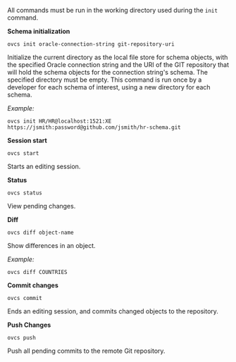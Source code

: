All commands must be run in the working directory used during the `init` command.


__Schema initialization__

`ovcs init oracle-connection-string git-repository-uri`
	
Initialize the current directory as the local file store for schema objects, with the specified Oracle connection string and the URI of the GIT repository that will hold the schema objects for the connection string's schema. The specified directory must be empty. This command is run once by a developer for each schema of interest, using a new directory for each schema.

_Example:_

`ovcs init HR/HR@localhost:1521:XE https://jsmith:password@github.com/jsmith/hr-schema.git`
    
__Session start__

`ovcs start`

Starts an editing session. 

__Status__

`ovcs status`

View pending changes. 

__Diff__

`ovcs diff object-name`

Show differences in an object.

_Example:_

`ovcs diff COUNTRIES`

	
__Commit changes__

`ovcs commit`

Ends an editing session, and commits changed objects to the repository. 

__Push Changes__

`ovcs push`

Push all pending commits to the remote Git repository. 

